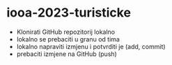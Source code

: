 # iooa-2023-turisticke

- Klonirati GitHub repozitorij lokalno
- lokalno se prebaciti u granu od tima
- lokalno napraviti izmjenu i potvrditi je (add, commit)
- prebaciti izmjene na GitHub (push)
